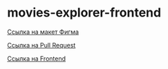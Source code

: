 # movies-explorer-frontend

[Ссылка на макет Фигма](https://www.figma.com/file/BQjKAj9GuVDDMWE2V5oVsy/Mi_Diploma?type=design&node-id=891%3A3857&mode=design&t=8Fcu0C86rT3Mtu3N-1)

[Ссылка на Pull Request](https://github.com/Krylatka2022/movies-explorer-frontend/pull/16#issue-1810756948)

[Ссылка на Frontend](https://diploma-krylatka.nomoredomains.rocks/)
